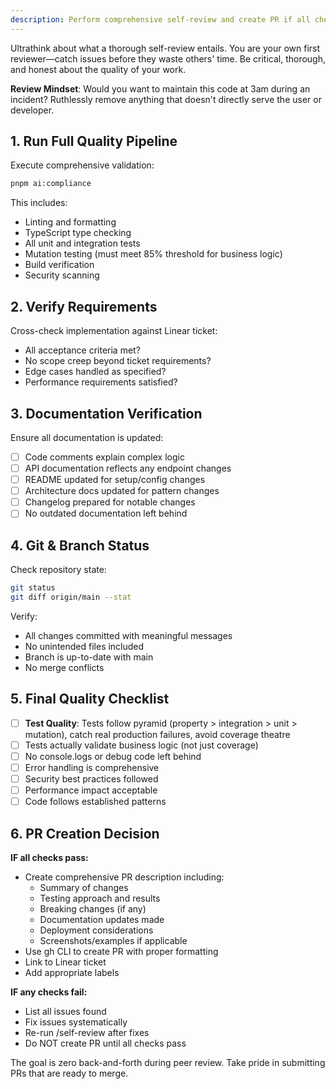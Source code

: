 ```yaml
---
description: Perform comprehensive self-review and create PR if all checks pass
---
```


Ultrathink about what a thorough self-review entails. You are your own first reviewer—catch issues before they waste others' time. Be critical, thorough, and honest about the quality of your work.

**Review Mindset**: Would you want to maintain this code at 3am during an incident? Ruthlessly remove anything that doesn't directly serve the user or developer.

## 1. Run Full Quality Pipeline

Execute comprehensive validation:

```bash
pnpm ai:compliance
```

This includes:

- Linting and formatting
- TypeScript type checking
- All unit and integration tests
- Mutation testing (must meet 85% threshold for business logic)
- Build verification
- Security scanning

## 2. Verify Requirements

Cross-check implementation against Linear ticket:

- All acceptance criteria met?
- No scope creep beyond ticket requirements?
- Edge cases handled as specified?
- Performance requirements satisfied?

## 3. Documentation Verification

Ensure all documentation is updated:

- [ ] Code comments explain complex logic
- [ ] API documentation reflects any endpoint changes
- [ ] README updated for setup/config changes
- [ ] Architecture docs updated for pattern changes
- [ ] Changelog prepared for notable changes
- [ ] No outdated documentation left behind

## 4. Git & Branch Status

Check repository state:

```bash
git status
git diff origin/main --stat
```

Verify:

- All changes committed with meaningful messages
- No unintended files included
- Branch is up-to-date with main
- No merge conflicts

## 5. Final Quality Checklist

- [ ] **Test Quality**: Tests follow pyramid (property > integration > unit > mutation), catch real production failures, avoid coverage theatre
- [ ] Tests actually validate business logic (not just coverage)
- [ ] No console.logs or debug code left behind
- [ ] Error handling is comprehensive
- [ ] Security best practices followed
- [ ] Performance impact acceptable
- [ ] Code follows established patterns

## 6. PR Creation Decision

**IF all checks pass:**

- Create comprehensive PR description including:
  - Summary of changes
  - Testing approach and results
  - Breaking changes (if any)
  - Documentation updates made
  - Deployment considerations
  - Screenshots/examples if applicable
- Use gh CLI to create PR with proper formatting
- Link to Linear ticket
- Add appropriate labels

**IF any checks fail:**

- List all issues found
- Fix issues systematically
- Re-run /self-review after fixes
- Do NOT create PR until all checks pass

The goal is zero back-and-forth during peer review. Take pride in submitting PRs that are ready to merge.
